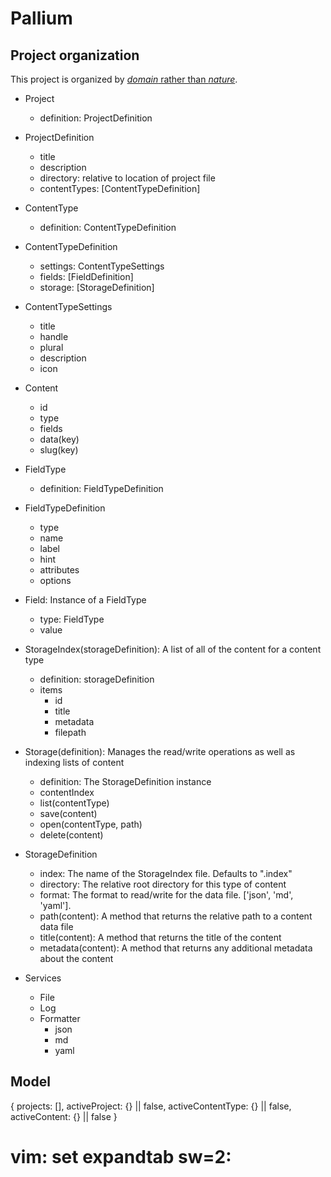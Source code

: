 # Pallium

## Project organization
This project is organized by [_domain_ rather than _nature_](http://marmelab.com/blog/2015/12/17/react-directory-structure.html).

- Project
    - definition: ProjectDefinition
- ProjectDefinition
    - title
    - description
    - directory: relative to location of project file
    - contentTypes: [ContentTypeDefinition]

- ContentType
    - definition: ContentTypeDefinition
- ContentTypeDefinition
    - settings: ContentTypeSettings
    - fields: [FieldDefinition]
    - storage: [StorageDefinition]
- ContentTypeSettings
    - title
    - handle
    - plural
    - description
    - icon
- Content
    - id
    - type
    - fields
    - data(key)
    - slug(key)

- FieldType
    - definition: FieldTypeDefinition
- FieldTypeDefinition
    - type
    - name
    - label
    - hint
    - attributes
    - options
- Field: Instance of a FieldType
    - type: FieldType
    - value

- StorageIndex(storageDefinition): A list of all of the content for a content type
    - definition: storageDefinition
    - items
        - id
        - title
        - metadata
        - filepath
- Storage(definition): Manages the read/write operations as well as indexing lists of content
    - definition: The StorageDefinition instance
    - contentIndex
    - list(contentType)
    - save(content)
    - open(contentType, path)
    - delete(content)
- StorageDefinition
    - index: The name of the StorageIndex file. Defaults to ".index"
    - directory: The relative root directory for this type of content
    - format: The format to read/write for the data file. ['json', 'md', 'yaml'].
    - path(content): A method that returns the relative path to a content data file
    - title(content): A method that returns the title of the content
    - metadata(content): A method that returns any additional metadata about the content

- Services
    - File
    - Log
    - Formatter
        - json
        - md
        - yaml

## Model
{
  projects: [],
  activeProject: {} || false,
  activeContentType: {} || false,
  activeContent: {} || false
}

# vim: set expandtab sw=2:
